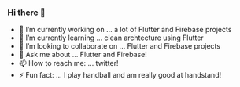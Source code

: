 ### Hi there 👋


- 🔭 I’m currently working on ... a lot of Flutter and Firebase projects
- 🌱 I’m currently learning ... clean archtecture using Flutter
- 👯 I’m looking to collaborate on ... Flutter and Firebase projects
- 💬 Ask me about ... Flutter and Firebase!
- 📫 How to reach me: ... twitter!
- ⚡ Fun fact: ... I play handball and am really good at handstand!
